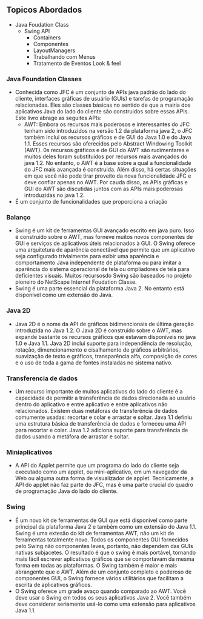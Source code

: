 ## Topicos Abordados
- Java Foudation Class
  - Swing API
    - Containers
    - Componentes
    - LayoutManagers
    - Trabalhando com Menus
    - Tratamento de Eventos Look & feel
### Java Foundation Classes
- Conhecida como JFC é um conjunto de APIs java padrão do lado do cliente, interfaces gráficas de usuário (GUIs) e tarefas de programação relacionadas. Eles são classes básicas no sentido de que a mairia dos aplicativos Java do lado do cliente são construidos sobre essas APIs. Este livro abrage as seguites APIs:
  - AWT: Embora os recursos mais poderosos e interessantes do JFC tenham sido introduzidos na versão 1.2 da plataforma java 2, o JFC também inclui os recursos gráficos e de GUI do Java 1.0 e do Java 1.1. Esses recursos são oferecidos pelo Abstract Windowing Toolkit (AWT). 0s recursos gráficos e de GUI do AWT são rudimentares e muitos deles foram substituídos por recursos mais avançados do java 1.2. No entanto, o AWT é a base sobre a qual a funcionalidade do JFC mais avançada é construida.
  Além disso, há certas situações em que você não pode tirar proveito da nova funcionalidade JFC e deve confiar apenas no AWT. Por cauda disso, as APIs gráficas e GUI do AWT são discutidas juntos com as APIs mais poderosas introduzidas no java 1.2.
- É um conjunto de funcionalidades que proporciona a criação 

### Balanço
- Swing é um kit de ferramentas GUI avançado escrito em java puro. Isso é construido sobre o AWT, mas forneve muitos novos componentes de GUI e serviços de aplicativos úteis relacionados à GUI. O Swing oferece uma arquitetura de aparência conectável que permite que um aplicativo seja configurado trivialmente para exibir uma aparência e comportamento Java independente de plataforma ou para imitar a aparência do sistema operacional de tela ou ompliadores de tela para deficientes visuais. Muitos recursosdo Swing são baseados no projeto pioneiro do NetScape Internet Foudation Classe.
- Swing é uma parte essencial da plataforma Java 2. No entanto está disponível como um extensão do Java.

### Java 2D
- Java 2D é o nome da API de gráficos bidimencionais de última geração introduzida no Java 1.2. O Java 2D é construido sobre o AWT, mas expande bastante os recursos gráficos que estavam disponíveis no java 1.0 e Java 1.1. Java 2D inclui suporte para independência de resolução, rotação, dimencionamento e cisalhamento de gráficos arbitrários, suavização de texto e gráficos, transparência alfa, composição de cores e o uso de toda a gama de fontes instaladas no sistema nativo.

### Transferencia de dados
- Um recurso importante de muitos aplicativos do lado do cliente é a capacidade de permitir a transferência de dados direcionada ao usuário dentro do aplicativo e entre aplicativo e entre aplicativos não relacionados. Existem duas metáforas de transferência de dados comumente usadas: recortar e colar e arrastar e soltar. Java 1.1 definiu uma estrutura básica de transferência de dados e forneceu uma API para recortar e colar. Java 1.2 adiciona suporte para transferência de dados usando a metáfora de arrastar e soltar.

### Miniaplicativos
- A API do Applet permite que um programa do lado do cliente seja executado como um applet, ou mini-aplicativo, em um navegador da Web ou alguma outra forma de visualizador de applet. Tecnicamente, a API do applet não faz parte do JFC, mas é uma parte crucial do quadro de programação Java do lado do cliente.

### Swing
- É um novo kit de ferramentas de GUI que está disponível como parte principal da plataforma Java 2 e também como um extensão do Java 1.1. Swing é uma extesão do kit de ferramentas AWT, não um kit de ferramentas totalmente novo. Todos os componentes GUI fornecidos pelo Swing não componentes leves, portanto, não dependem das GUIs nativas subjacetes. O resultado é que o swing é mais portável, tornando mais fácil escrever aplicativos gráficos que se comportavam da mesma forma em todas as plataformas. O Swing também é maior e mais abrangente que o AWT. Além de um conjunto completo e poderoso de componentes GUI, o Swing fornece vários utilitários que facilitam a escrita de aplicativos gráficos. 
- O Swing oferece um grade avaço quando comparado ao AWT. Você deve usar o Swing em todos os seus aplicativos Java 2. Você também deve considerar seriamente usá-lo como uma extensão para aplicativos Java 1.1.